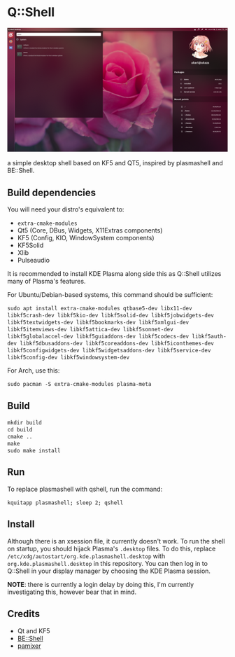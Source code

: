 # Q::Shell

![Screenshot](/screenshots/3.png)

a simple desktop shell based on KF5 and QT5, inspired by plasmashell and BE::Shell.

## Build dependencies

You will need your distro's equivalent to:

- `extra-cmake-modules`
- Qt5 (Core, DBus, Widgets, X11Extras components)
- KF5 (Config, KIO, WindowSystem components)
- KF5Solid
- Xlib
- Pulseaudio

It is recommended to install KDE Plasma along side this as Q::Shell utilizes many of Plasma's features.

For Ubuntu/Debian-based systems, this command should be sufficient:

```
sudo apt install extra-cmake-modules qtbase5-dev libx11-dev libkf5crash-dev libkf5kio-dev libkf5solid-dev libkf5jobwidgets-dev libkf5textwidgets-dev libkf5bookmarks-dev libkf5xmlgui-dev libkf5itemviews-dev libkf5attica-dev libkf5sonnet-dev libkf5globalaccel-dev libkf5guiaddons-dev libkf5codecs-dev libkf5auth-dev libkf5dbusaddons-dev libkf5coreaddons-dev libkf5iconthemes-dev libkf5configwidgets-dev libkf5widgetsaddons-dev libkf5service-dev libkf5config-dev libkf5windowsystem-dev
```

For Arch, use this:

```
sudo pacman -S extra-cmake-modules plasma-meta
```

## Build

```
mkdir build
cd build
cmake ..
make
sudo make install
```

## Run

To replace plasmashell with qshell, run the command:

```
kquitapp plasmashell; sleep 2; qshell
```

## Install

Although there is an xsession file, it currently doesn't work. To run the shell on startup, you should hijack Plasma's `.desktop` files. To do this, replace `/etc/xdg/autostart/org.kde.plasmashell.desktop` with `org.kde.plasmashell.desktop` in this repository. You can then log in to Q::Shell in your display manager by choosing the KDE Plasma session.

**NOTE**: there is currently a login delay by doing this, I'm currently investigating this, however bear that in mind.

## Credits

 * Qt and KF5
 * [BE::Shell](https://sourceforge.net/projects/be-shell/)
 * [pamixer](https://github.com/cdemoulins/pamixer/)
